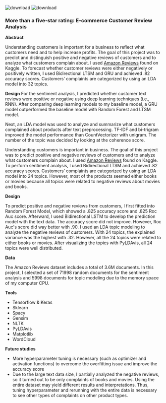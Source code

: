 ![download](https://user-images.githubusercontent.com/68982975/160054636-d3b66d29-2feb-493f-bd56-00b4092d5c30.jpeg) ![download](https://user-images.githubusercontent.com/68982975/160054523-034b2c5c-4bb6-4667-9db4-70d275fc95f0.png)


### More than a five-star rating: E-commerce Customer Review Analysis




**Abstract**

Understanding customers is important for a business to reflect what customers need and to help increase profits. The goal of this project was to predict and distinguish positive and negative reviews of customers and to analyze what customers complain about. I used [Amazon Reviews](https://www.kaggle.com/datasets/kritanjalijain/amazon-reviews) found on Kaggle. To forecast whether customer reviews were either negatively or positively written,  I used Bidirectional LTSM and GRU and achieved .82 accuracy scores. Customers’ complaints are categorized by using an LDA model into 32 topics. 

**Design**
For the sentiment analysis, I predicted whether customer text reviews were positive or negative using deep learning techniques (i.e., RNN). After comparing deep learning models to my baseline model, a GRU model outperformed the baseline model with Random Forest and LTSM model. 

Next, an LDA model was used to analyze and summarize what customers complained about products after text preprocessing. TF-IDF and bi-trigram improved the model performance than CountVectorizer with unigram. The number of the topic was decided by looking at the coherence score. 

Understanding customers is important in business. The goal of this project was to predict positive and negative reviews of customers and to analyze what customers complain about. I used [Amazon Reviews](https://www.kaggle.com/datasets/kritanjalijain/amazon-reviews) found on Kaggle. To perform sentiment analysis, I used Bidirectional LTSM and achieved .82 accuracy scores. Customers’ complaints are categorized by using an LDA model into 24 topics. However, most of the products seemed either books or movies because all topics were related to negative reviews about movies and books.


**Design**

To predict positive and negative reviews from customers, I first fitted into Random Forest Model, which showed a .825 accuracy score and .825 Roc Auc score. Afterward, I used Bidirectional LSTM to develop the prediction model with the text data. The accuracy score did not improve. However, Roc Auc's score did way better with .90.  I used an LDA topic modeling to analyze the negative reviews of customers. With 24 topics, the explained variance was the highest with .32. However, all the 24 topics were related to either books or movies. After visualizing the topics with PyLDAvis, all 24 topics were well distributed. 



**Data**

The Amazon Reviews dataset includes a total of 3.6M documents. In this project, I selected a set of 71998 random documents for the sentiment analysis and 5998 documents for topic modeling due to the memory space of my computer CPU.


**Tools**

- Tensorflow & Keras 
- Sklearn
- Spacy 
- Gensim
- NLTK
- PyLDAvis
- Matplotlib
- WordCloud

**Future studies**

- More hyperparameter tuning is necessary (such as optimizer and activation functions) to overcome the overfitting issue and improve the accuracy score
- Due to the large text data size, I partially analyzed the negative reviews, so it turned out to be only complaints of books and movies. Using the entire dataset may yield different results and interpretations. Thus, tuning hyperparameter and rerunning with the entire data is necessary to see other types of complaints on other product types.
